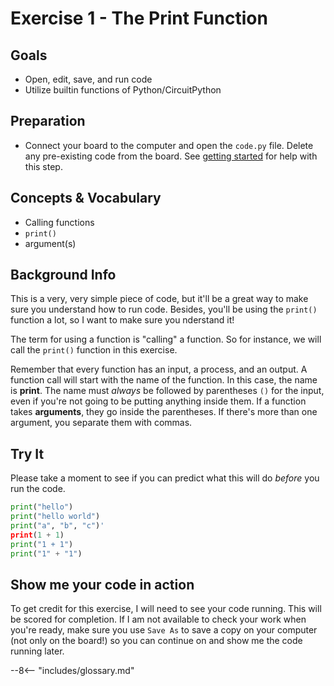 # Exercise 1 - The Print Function

## Goals
- Open, edit, save, and run code
- Utilize builtin functions of Python/CircuitPython

## Preparation
- Connect your board to the computer and open the `code.py` file. Delete any pre-existing code from the board. See [getting started](../getting-started.md) for help with this step.

## Concepts & Vocabulary
- Calling functions
- `print()`
- argument(s)

## Background Info

This is a very, very simple piece of code, but it'll be a great way to make sure you understand how to run code. Besides, you'll be using the `print()` function a lot, so I want to make sure you nderstand it!

The term for using a function is "calling" a function. So for instance, we will call the `print()` function in this exercise.

Remember that every function has an input, a process, and an output. A function call will start with the name of the function. In this case, the name is **print**. The name must *always* be followed by parentheses `()` for the input, even if you're not going to be putting anything inside them. If a function takes **arguments**, they go inside the parentheses. If there's more than one argument, you separate them with commas.

## Try It

Please take a moment to see if you can predict what this will do *before* you run the code.

```python
print("hello")
print("hello world")
print("a", "b", "c")'
print(1 + 1)
print("1 + 1")
print("1" + "1")
```

## Show me your code in action

To get credit for this exercise, I will need to see your code running. This will be scored for completion. If I am not available to check your work when you're ready, make sure you use `Save As` to save a copy on your computer (not only on the board!) so you can continue on and show me the code running later.

--8<-- "includes/glossary.md"